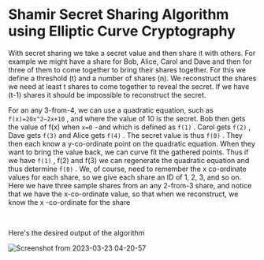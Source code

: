 <h1>Shamir Secret Sharing Algorithm using Elliptic Curve Cryptography</h1>
<p>
With secret sharing we take a secret value and then share it with others. For example we might have a share for Bob, Alice, Carol and Dave and then for three of them to come together to bring their shares together. For this we define a threshold (t) and a number of shares (n). We reconstruct the shares we need at least t shares to come together to reveal the secret. If we have (t-1) shares it should be impossible to reconstruct the secret.

For an any 3-from-4, we can use a quadratic equation, such as ```f(x)=20x^2−2x+10```
, and where the value of 10 is the secret. Bob then gets the value of f(x)
when ```x=0```
 - and which is defined as ```f(1)```
. Carol gets ```f(2)```
, Dave gets ```f(3)```
and Alice gets ```f(4)```
. The secret value is thus ```f(0)```
. They then each know a y-co-ordinate point on the quadratic equation. When they want to bring the value back, we can curve fit the gathered points. Thus if we have ```f(1)```
, f(2)
and f(3)
we can regenerate the quadratic equation and thus determine ```f(0)```
. We, of course, need to remember the x co-ordinate values for each share, so we give each share an ID of 1, 2, 3, and so on. Here we have three sample shares from an any 2-from-3 share, and notice that we have the x-co-ordinate value, so that when we reconstruct, we know the x
-co-ordinate for the share</p>

<br/>

<p>Here's the desired output of the algorithm</p>

![Screenshot from 2023-03-23 04-20-57](https://user-images.githubusercontent.com/80243668/227057513-67fa0581-e089-4463-965b-0918ce060816.png)

